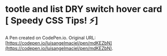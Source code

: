 # tootle and list DRY switch hover card [ Speedy CSS Tips! ⚡️]

A Pen created on CodePen.io. Original URL: [https://codepen.io/luisangelmaciel/pen/mdKEZbN](https://codepen.io/luisangelmaciel/pen/mdKEZbN).

